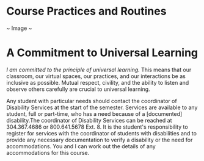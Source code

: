 # Course Practices and Routines

~ Image ~

# A Commitment to Universal Learning

*I am committed to the principle of universal learning.* This means that our classroom, our virtual spaces, our practices, and our interactions be as inclusive as possible. Mutual respect, civility, and the ability to listen and observe others carefully are crucial to universal learning.

Any student with particular needs should contact the coordinator of Disability Services at the start of the semester. Services are available to any student, full or part-time, who has a need because of a [documented] disability.The coordinator of Disability Services can be reached at 304.367.4686 or 800.641.5678 Ext. 8. It is the student's responsibility to register for services with the coordinator of students with disabilities and to provide any necessary documentation to verify a disability or the need for accommodations.  You and I can work out the details of any accommodations for this course.

